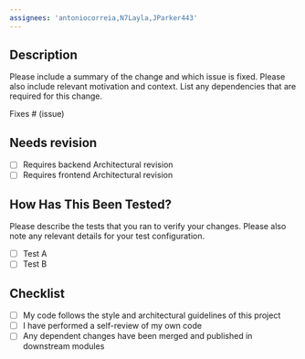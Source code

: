 ```yaml
---
assignees: 'antoniocorreia,N7Layla,JParker443'
---
```


## Description

Please include a summary of the change and which issue is fixed. Please also include relevant motivation and context. List any dependencies that are required for this change.

Fixes # (issue)

## Needs revision

- [ ] Requires backend Architectural revision
- [ ] Requires frontend Architectural revision 

## How Has This Been Tested?

Please describe the tests that you ran to verify your changes. Please also note any relevant details for your test configuration.

- [ ] Test A
- [ ] Test B

## Checklist

- [ ] My code follows the style and architectural guidelines of this project
- [ ] I have performed a self-review of my own code
- [ ] Any dependent changes have been merged and published in downstream modules
